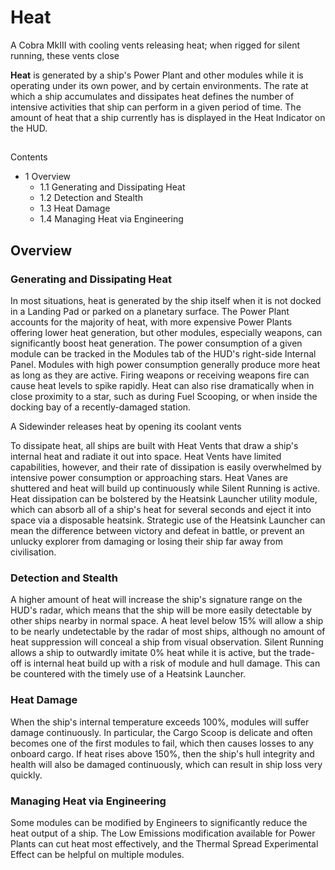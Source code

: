 # Heat
A Cobra MkIII with cooling vents releasing heat; when rigged for silent running, these vents close
 		 	 

**Heat** is generated by a ship's Power Plant and other modules while it is operating under its own power, and by certain environments. The rate at which a ship accumulates and dissipates heat defines the number of intensive activities that ship can perform in a given period of time. The amount of heat that a ship currently has is displayed in the Heat Indicator on the HUD.

## 

Contents

- 1 Overview
    - 1.1 Generating and Dissipating Heat
    - 1.2 Detection and Stealth
    - 1.3 Heat Damage
    - 1.4 Managing Heat via Engineering

## Overview

### Generating and Dissipating Heat

In most situations, heat is generated by the ship itself when it is not docked in a Landing Pad or parked on a planetary surface. The Power Plant accounts for the majority of heat, with more expensive Power Plants offering lower heat generation, but other modules, especially weapons, can significantly boost heat generation. The power consumption of a given module can be tracked in the Modules tab of the HUD's right-side Internal Panel. Modules with high power consumption generally produce more heat as long as they are active. Firing weapons or receiving weapons fire can cause heat levels to spike rapidly. Heat can also rise dramatically when in close proximity to a star, such as during Fuel Scooping, or when inside the docking bay of a recently-damaged station.

 	 	 	 		 			 		 		 		 			
A Sidewinder releases heat by opening its coolant vents
 		 	 

To dissipate heat, all ships are built with Heat Vents that draw a ship's internal heat and radiate it out into space. Heat Vents have limited capabilities, however, and their rate of dissipation is easily overwhelmed by intensive power consumption or approaching stars. Heat Vanes are shuttered and heat will build up continuously while Silent Running is active. Heat dissipation can be bolstered by the Heatsink Launcher utility module, which can absorb all of a ship's heat for several seconds and eject it into space via a disposable heatsink. Strategic use of the Heatsink Launcher can mean the difference between victory and defeat in battle, or prevent an unlucky explorer from damaging or losing their ship far away from civilisation.

### Detection and Stealth

A higher amount of heat will increase the ship's signature range on the HUD's radar, which means that the ship will be more easily detectable by other ships nearby in normal space. A heat level below 15% will allow a ship to be nearly undetectable by the radar of most ships, although no amount of heat suppression will conceal a ship from visual observation. Silent Running allows a ship to outwardly imitate 0% heat while it is active, but the trade-off is internal heat build up with a risk of module and hull damage. This can be countered with the timely use of a Heatsink Launcher.

### Heat Damage

When the ship's internal temperature exceeds 100%, modules will suffer damage continuously. In particular, the Cargo Scoop is delicate and often becomes one of the first modules to fail, which then causes losses to any onboard cargo. If heat rises above 150%, then the ship's hull integrity and health will also be damaged continuously, which can result in ship loss very quickly. 

### Managing Heat via Engineering

Some modules can be modified by Engineers to significantly reduce the heat output of a ship. The Low Emissions modification available for Power Plants can cut heat most effectively, and the Thermal Spread Experimental Effect can be helpful on multiple modules.